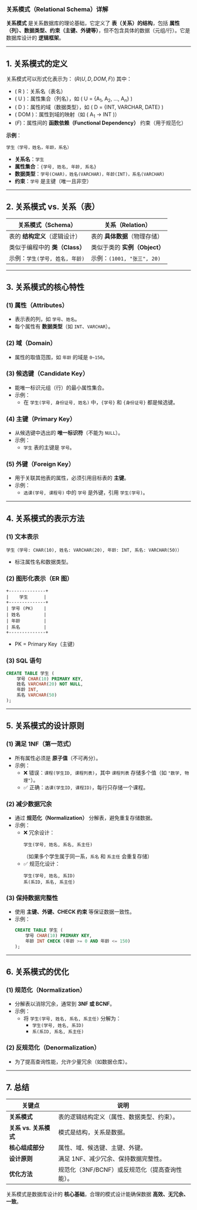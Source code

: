 ### **关系模式（Relational Schema）详解**

**关系模式** 是关系数据库的理论基础，它定义了 **表（关系）的结构**，包括 **属性（列）、数据类型、约束（主键、外键等）**，但不包含具体的数据（元组/行）。它是数据库设计的 **逻辑框架**。

---

## **1. 关系模式的定义**
关系模式可以形式化表示为：
$( R(U, D, DOM, F) )$
其中：
- \( R \)：关系名（表名）
- \( U \)：属性集合（列名），如 \( U = \{A$_1$, A$_2$, ..., A$_n$\} \)
- \( D \)：属性的域（数据类型），如 \( D = \{INT, VARCHAR, DATE\} \)
- \( DOM \)：属性到域的映射（如 \( A$_1$ $\rightarrow$ INT \)）
- $( F )$：属性间的 **函数依赖（Functional Dependency）** 约束（用于规范化）

**示例**：
```
学生（学号，姓名，年龄，系名）
```
- **关系名**：`学生`
- **属性集合**：`{学号, 姓名, 年龄, 系名}`
- **数据类型**：`学号(CHAR)，姓名(VARCHAR)，年龄(INT)，系名(VARCHAR)`
- **约束**：`学号` 是主键（唯一且非空）

---

## **2. 关系模式 vs. 关系（表）**
| **关系模式（Schema）**     | **关系（Relation）**      |
| -------------------- | --------------------- |
| 表的 **结构定义**（逻辑设计）    | 表的 **具体数据**（物理存储）     |
| 类似于编程中的 **类（Class）** | 类似于类的 **实例（Object）**  |
| 示例：`学生(学号, 姓名, 年龄)`  | 示例：`(1001, "张三", 20)` |

---

## **3. 关系模式的核心特性**
### **(1) 属性（Attributes）**
- 表示表的列，如 `学号`、`姓名`。
- 每个属性有 **数据类型**（如 `INT`、`VARCHAR`）。

### **(2) 域（Domain）**
- 属性的取值范围，如 `年龄` 的域是 `0~150`。

### **(3) 候选键（Candidate Key）**
- 能唯一标识元组（行）的最小属性集合。
- 示例：
  - 在 `学生(学号, 身份证号, 姓名)` 中，`{学号}` 和 `{身份证号}` 都是候选键。

### **(4) 主键（Primary Key）**
- 从候选键中选出的 **唯一标识符**（不能为 `NULL`）。
- 示例：
  - `学生` 表的主键是 `学号`。

### **(5) 外键（Foreign Key）**
- 用于关联其他表的属性，必须引用目标表的 **主键**。
- 示例：
  - `选课(学号, 课程号)` 中的 `学号` 是外键，引用 `学生(学号)`。

---

## **4. 关系模式的表示方法**
### **(1) 文本表示**

```
学生（学号: CHAR(10), 姓名: VARCHAR(20), 年龄: INT, 系名: VARCHAR(50)）
```
- 标注属性名和数据类型。

### **(2) 图形化表示（ER 图）**

```
+--------------+
|    学生      |
+--------------+
| 学号 (PK)    |
| 姓名         |
| 年龄         |
| 系名         |
+--------------+
```
- PK = Primary Key（主键）

### **(3) SQL 语句**
```sql
CREATE TABLE 学生 (
    学号 CHAR(10) PRIMARY KEY,
    姓名 VARCHAR(20) NOT NULL,
    年龄 INT,
    系名 VARCHAR(50)
);
```

---

## **5. 关系模式的设计原则**
### **(1) 满足 1NF（第一范式）**
- 所有属性必须是 **原子值**（不可再分）。
- 示例：
  - ❌ 错误：`课程(学生ID, 课程列表)`，其中 `课程列表` 存储多个值（如 `"数学, 物理"`）。
  - ✅ 正确：`选课(学生ID, 课程ID)`，每行只存储一个课程。

### **(2) 减少数据冗余**
- 通过 **规范化（Normalization）** 分解表，避免重复存储数据。
- 示例：
  - ❌ 冗余设计：
    ```
    学生(学号, 姓名, 系名, 系主任)
    ```
    （如果多个学生属于同一系，`系名` 和 `系主任` 会重复存储）
  - ✅ 规范化设计：
    ```
    学生(学号, 姓名, 系ID)
    系(系ID, 系名, 系主任)
    ```

### **(3) 保持数据完整性**
- 使用 **主键、外键、CHECK 约束** 等保证数据一致性。
- 示例：
  ```sql
  CREATE TABLE 学生 (
      学号 CHAR(10) PRIMARY KEY,
      年龄 INT CHECK (年龄 >= 0 AND 年龄 <= 150)
  );
  ```

---

## **6. 关系模式的优化**
### **(1) 规范化（Normalization）**
- 分解表以消除冗余，通常到 **3NF 或 BCNF**。
- 示例：
  - 将 `学生(学号, 姓名, 系名, 系主任)` 分解为：
    - `学生(学号, 姓名, 系ID)`
    - `系(系ID, 系名, 系主任)`

### **(2) 反规范化（Denormalization）**
- 为了提高查询性能，允许少量冗余（如数据仓库）。

---

## **7. 总结**
| **关键点**               | **说明**                                                                 |
|--------------------------|-------------------------------------------------------------------------|
| **关系模式**             | 表的逻辑结构定义（属性、数据类型、约束）。                               |
| **关系 vs. 关系模式**    | 模式是结构，关系是数据。                                                |
| **核心组成部分**         | 属性、域、候选键、主键、外键。                                          |
| **设计原则**             | 满足 1NF、减少冗余、保持数据完整性。                                    |
| **优化方法**             | 规范化（3NF/BCNF）或反规范化（提高查询性能）。                          |

关系模式是数据库设计的 **核心基础**，合理的模式设计能确保数据 **高效、无冗余、一致**。